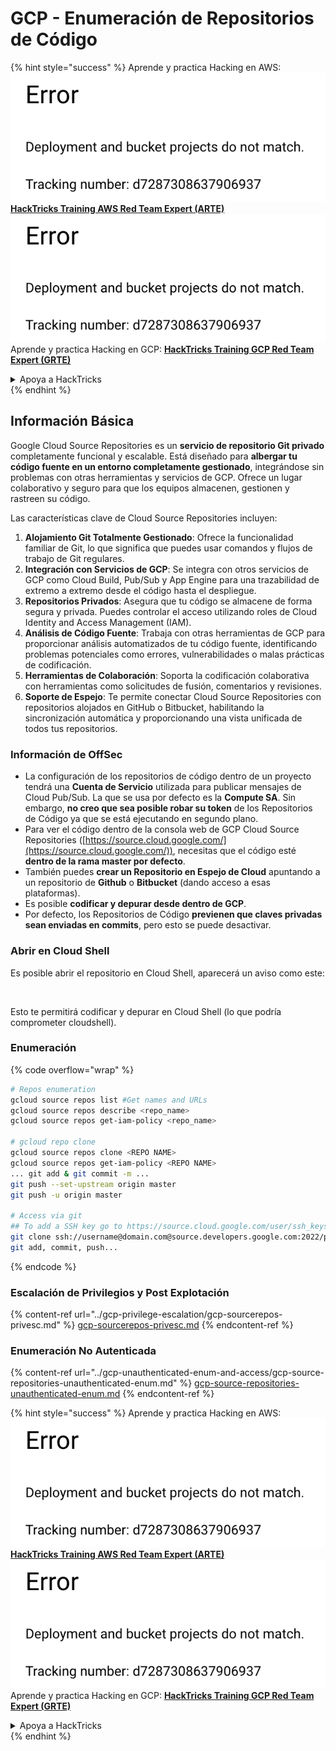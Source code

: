 # GCP - Enumeración de Repositorios de Código

{% hint style="success" %}
Aprende y practica Hacking en AWS:<img src="../../../.gitbook/assets/image (1) (1).png" alt="" data-size="line">[**HackTricks Training AWS Red Team Expert (ARTE)**](https://training.hacktricks.xyz/courses/arte)<img src="../../../.gitbook/assets/image (1) (1).png" alt="" data-size="line">\
Aprende y practica Hacking en GCP: <img src="../../../.gitbook/assets/image (2).png" alt="" data-size="line">[**HackTricks Training GCP Red Team Expert (GRTE)**<img src="../../../.gitbook/assets/image (2).png" alt="" data-size="line">](https://training.hacktricks.xyz/courses/grte)

<details>

<summary>Apoya a HackTricks</summary>

* Revisa los [**planes de suscripción**](https://github.com/sponsors/carlospolop)!
* **Únete al** 💬 [**grupo de Discord**](https://discord.gg/hRep4RUj7f) o al [**grupo de telegram**](https://t.me/peass) o **síguenos** en **Twitter** 🐦 [**@hacktricks\_live**](https://twitter.com/hacktricks\_live)**.**
* **Comparte trucos de hacking enviando PRs a los** [**HackTricks**](https://github.com/carlospolop/hacktricks) y [**HackTricks Cloud**](https://github.com/carlospolop/hacktricks-cloud) repositorios de github.

</details>
{% endhint %}

## Información Básica <a href="#reviewing-cloud-git-repositories" id="reviewing-cloud-git-repositories"></a>

Google Cloud Source Repositories es un **servicio de repositorio Git privado** completamente funcional y escalable. Está diseñado para **albergar tu código fuente en un entorno completamente gestionado**, integrándose sin problemas con otras herramientas y servicios de GCP. Ofrece un lugar colaborativo y seguro para que los equipos almacenen, gestionen y rastreen su código.

Las características clave de Cloud Source Repositories incluyen:

1. **Alojamiento Git Totalmente Gestionado**: Ofrece la funcionalidad familiar de Git, lo que significa que puedes usar comandos y flujos de trabajo de Git regulares.
2. **Integración con Servicios de GCP**: Se integra con otros servicios de GCP como Cloud Build, Pub/Sub y App Engine para una trazabilidad de extremo a extremo desde el código hasta el despliegue.
3. **Repositorios Privados**: Asegura que tu código se almacene de forma segura y privada. Puedes controlar el acceso utilizando roles de Cloud Identity and Access Management (IAM).
4. **Análisis de Código Fuente**: Trabaja con otras herramientas de GCP para proporcionar análisis automatizados de tu código fuente, identificando problemas potenciales como errores, vulnerabilidades o malas prácticas de codificación.
5. **Herramientas de Colaboración**: Soporta la codificación colaborativa con herramientas como solicitudes de fusión, comentarios y revisiones.
6. **Soporte de Espejo**: Te permite conectar Cloud Source Repositories con repositorios alojados en GitHub o Bitbucket, habilitando la sincronización automática y proporcionando una vista unificada de todos tus repositorios.

### Información de OffSec <a href="#reviewing-cloud-git-repositories" id="reviewing-cloud-git-repositories"></a>

* La configuración de los repositorios de código dentro de un proyecto tendrá una **Cuenta de Servicio** utilizada para publicar mensajes de Cloud Pub/Sub. La que se usa por defecto es la **Compute SA**. Sin embargo, **no creo que sea posible robar su token** de los Repositorios de Código ya que se está ejecutando en segundo plano.
* Para ver el código dentro de la consola web de GCP Cloud Source Repositories ([https://source.cloud.google.com/](https://source.cloud.google.com/)), necesitas que el código esté **dentro de la rama master por defecto**.
* También puedes **crear un Repositorio en Espejo de Cloud** apuntando a un repositorio de **Github** o **Bitbucket** (dando acceso a esas plataformas).
* Es posible **codificar y depurar desde dentro de GCP**.
* Por defecto, los Repositorios de Código **previenen que claves privadas sean enviadas en commits**, pero esto se puede desactivar.

### Abrir en Cloud Shell

Es posible abrir el repositorio en Cloud Shell, aparecerá un aviso como este:

<figure><img src="../../../.gitbook/assets/image (325).png" alt=""><figcaption></figcaption></figure>

Esto te permitirá codificar y depurar en Cloud Shell (lo que podría comprometer cloudshell).

### Enumeración

{% code overflow="wrap" %}
```bash
# Repos enumeration
gcloud source repos list #Get names and URLs
gcloud source repos describe <repo_name>
gcloud source repos get-iam-policy <repo_name>

# gcloud repo clone
gcloud source repos clone <REPO NAME>
gcloud source repos get-iam-policy <REPO NAME>
... git add & git commit -m ...
git push --set-upstream origin master
git push -u origin master

# Access via git
## To add a SSH key go to https://source.cloud.google.com/user/ssh_keys (no gcloud command)
git clone ssh://username@domain.com@source.developers.google.com:2022/p/<proj-name>/r/<repo-name>
git add, commit, push...
```
{% endcode %}

### Escalación de Privilegios y Post Explotación

{% content-ref url="../gcp-privilege-escalation/gcp-sourcerepos-privesc.md" %}
[gcp-sourcerepos-privesc.md](../gcp-privilege-escalation/gcp-sourcerepos-privesc.md)
{% endcontent-ref %}

### Enumeración No Autenticada

{% content-ref url="../gcp-unauthenticated-enum-and-access/gcp-source-repositories-unauthenticated-enum.md" %}
[gcp-source-repositories-unauthenticated-enum.md](../gcp-unauthenticated-enum-and-access/gcp-source-repositories-unauthenticated-enum.md)
{% endcontent-ref %}

{% hint style="success" %}
Aprende y practica Hacking en AWS:<img src="../../../.gitbook/assets/image (1) (1).png" alt="" data-size="line">[**HackTricks Training AWS Red Team Expert (ARTE)**](https://training.hacktricks.xyz/courses/arte)<img src="../../../.gitbook/assets/image (1) (1).png" alt="" data-size="line">\
Aprende y practica Hacking en GCP: <img src="../../../.gitbook/assets/image (2).png" alt="" data-size="line">[**HackTricks Training GCP Red Team Expert (GRTE)**<img src="../../../.gitbook/assets/image (2).png" alt="" data-size="line">](https://training.hacktricks.xyz/courses/grte)

<details>

<summary>Apoya a HackTricks</summary>

* Revisa los [**planes de suscripción**](https://github.com/sponsors/carlospolop)!
* **Únete al** 💬 [**grupo de Discord**](https://discord.gg/hRep4RUj7f) o al [**grupo de telegram**](https://t.me/peass) o **síguenos** en **Twitter** 🐦 [**@hacktricks\_live**](https://twitter.com/hacktricks\_live)**.**
* **Comparte trucos de hacking enviando PRs a los** [**repositorios de HackTricks**](https://github.com/carlospolop/hacktricks) y [**HackTricks Cloud**](https://github.com/carlospolop/hacktricks-cloud).

</details>
{% endhint %}
